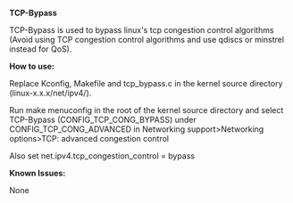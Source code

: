 **TCP-Bypass**

TCP-Bypass is used to bypass linux's tcp congestion control algorithms (Avoid using TCP congestion control algorithms and use qdiscs or minstrel instead for QoS).

**How to use:**

Replace Kconfig, Makefile and tcp_bypass.c in the kernel source directory (linux-x.x.x/net/ipv4/).

Run make menuconfig in the root of the kernel source directory and select TCP-Bypass (CONFIG_TCP_CONG_BYPASS) under CONFIG_TCP_CONG_ADVANCED in Networking support>Networking options>TCP: advanced congestion control

Also set net.ipv4.tcp_congestion_control = bypass

**Known Issues:**

None
